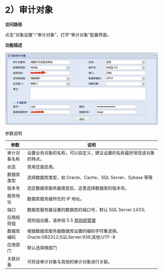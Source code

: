 

# 2）审计对象

**访问路径**

点击“对象设置”-“审计对象”，打开“审计对象”配置界面，

**功能描述**

![](/images/add_object.png)

参数说明

| 参数     | 说明                                                             |
| ------ | -------------------------------------------------------------- |
| 审计对象名称 | 设置业务对象的名称，可以自定义，建议设置的名称最好体现该对象的特点。                             |
| 状态     | 禁用还是启用。                                                        |
| 数据库类型  | 选择数据库类型，如 Oracle、Cache、SQL Server、Sybase 等等                    |
| 版本号    | 选定数据库服务器类型后，这里选择数据库的版本号。                                       |
| 服务地址   | 数据库服务器所在的 IP 地址。                                               |
| 端口     | 数据库服务器设置的数据库的端口号，默认 SQL Server:1433;                           |
| 应用规则组  | 规则组设置，请参阅 5.5 [规则组管理](/security/udas/operation/rule/procedure) |
| 数据库编码  | 根据数据库服务器数据库设置的编码字符集选择。 Oracle:GB2312;SQLServer:936;其他:UTF-8    |
| 应用部门   | 默认选择根部门                                                        |
| 关联对象   | 可将该审计对象与其他的审计对象进行关联。                                           |
